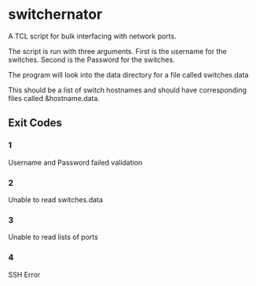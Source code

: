 # switchernator
A TCL script for bulk interfacing with network ports. 

The script is run with three arguments. First is the username for the switches. Second is the Password for the switches.

The program will look into the data directory for a file called switches.data 

This should be a list of switch hostnames and should have corresponding files called &hostname.data. 

## Exit Codes

### 1 
Username and Password failed validation 

### 2 
Unable to read switches.data

### 3 
Unable to read lists of ports 

### 4 
SSH Error 